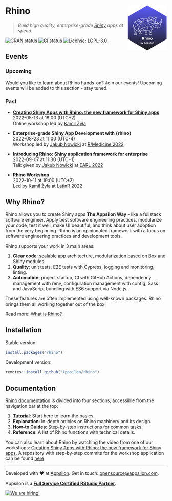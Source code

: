 # Rhino <a href="https://appsilon.github.io/rhino/"><img src="man/figures/rhino.png" align="right" alt="Rhino logo" style="height: 140px;"></a>
> _Build high quality, enterprise-grade [Shiny](https://shiny.rstudio.com/) apps at speed._

<!-- badges: start -->
[![CRAN status](https://www.r-pkg.org/badges/version/rhino)](https://cran.r-project.org/package=rhino)
[![CI status](https://github.com/Appsilon/rhino/actions/workflows/ci.yml/badge.svg)](https://github.com/Appsilon/rhino/actions/workflows/ci.yml)
[![License: LGPL-3.0](https://img.shields.io/badge/License-LGPL--3.0-blue.svg)](https://opensource.org/licenses/LGPL-3.0)
<!-- badges: end -->

## Events

### Upcoming

Would you like to learn about Rhino hands-on? Join our events!
Upcoming events will be added to this section - stay tuned.

### Past

* [**Creating Shiny Apps with Rhino: the new framework for Shiny apps**](https://www.youtube.com/watch?v=8H_ZHUy8Yj4)<br>
2022-05-13 at 18:00 (UTC+2)<br>
Online workshop led by [Kamil Żyła](https://www.linkedin.com/in/kamil-zyla/)

* **Enterprise-grade Shiny App Development with {rhino}**<br>
2022-08-23 at 11:00 (UTC-4)<br>
Workshop led by [Jakub Nowicki](https://www.linkedin.com/in/jakub-nowicki/)
at [R/Medicine 2022](https://events.linuxfoundation.org/r-medicine/)

* **Introducing Rhino: Shiny application framework for enterprise**<br>
2022-09-07 at 11:30 (UTC+1)<br>
Talk given by [Jakub Nowicki](https://www.linkedin.com/in/jakub-nowicki/)
at [EARL 2022](https://www.ascent.io/earl)

* **Rhino Workshop**<br>
2022-10-11 at 19:00 (UTC+2)<br>
Led by [Kamil Żyła](https://www.linkedin.com/in/kamil-zyla/)
at [LatinR 2022](https://latin-r.com/en)

## Why Rhino?

Rhino allows you to create Shiny apps **The Appsilon Way**  - like a fullstack software engineer. Apply best software engineering practices, modularize your code, test it well, make UI beautiful, and think about user adoption from the very beginning. Rhino is an opinionated framework with a focus on software engineering practices and development tools.

Rhino supports your work in 3 main areas:

1. **Clear code**: scalable app architecture, modularization based on Box and Shiny modules.
2. **Quality**: unit tests, E2E tests with Cypress, logging and monitoring, linting.
3. **Automation**: project startup, CI with GitHub Actions, dependency management with renv,
configuration management with config, Sass and JavaScript bundling with ES6 support via Node.js.

These features are often implemented using well-known packages.
Rhino brings them all working together out of the box!

Read more:
[What is Rhino?](https://appsilon.github.io/rhino/articles/explanation/what-is-rhino.html)

## Installation

Stable version:
```r
install.packages("rhino")
```

Development version:
```r
remotes::install_github("Appsilon/rhino")
```

## Documentation

[Rhino documentation](https://appsilon.github.io/rhino/) is divided into four sections,
accessible from the navigation bar at the top:

1. [**Tutorial**](https://appsilon.github.io/rhino/articles/tutorial/create-your-first-rhino-app.html):
Start here to learn the basics.
2. **Explanation**:
In-depth articles on Rhino machinery and its design.
3. **How-to Guides**:
Step-by-step instructions for common tasks.
4. **Reference**:
A list of Rhino functions with technical details.

You can also learn about Rhino by watching the video from one of our workshops:
[Creating Shiny Apps with Rhino: the new framework for Shiny apps](https://www.youtube.com/watch?v=8H_ZHUy8Yj4).
A repository with step-by-step commits for the workshop application can be found
[here](https://github.com/Appsilon/rhino-workshop/tree/workshop-2022-05-13).

---

Developed with :heart: at [Appsilon](https://appsilon.com).
Get in touch: <opensource@appsilon.com>.

Appsilon is a
[**Full Service Certified RStudio Partner**](https://www.rstudio.com/certified-partners/).

<a href="https://appsilon.com/careers/">
  <img src="http://d2v95fjda94ghc.cloudfront.net/hiring.png" alt="We are hiring!">
</a>
